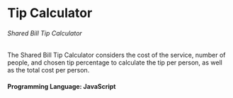# Tip Calculator
###### Shared Bill Tip Calculator
The Shared Bill Tip Calculator considers the cost of the service, number of people, and chosen tip percentage to calculate the tip per person, as well as the total cost per person.

#### Programming Language: JavaScript




